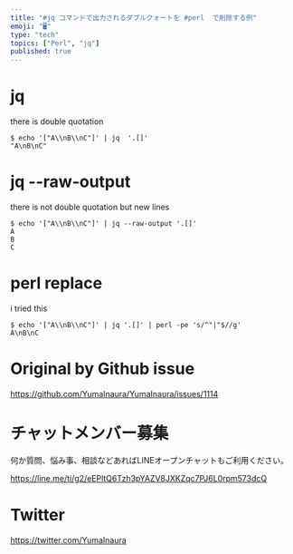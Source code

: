 ```yaml
---
title: "#jq コマンドで出力されるダブルクォートを #perl  で削除する例"
emoji: "🖥"
type: "tech"
topics: ["Perl", "jq"]
published: true
---
```


# jq 

there is double quotation 

```
$ echo '["A\\nB\\nC"]' | jq  '.[]'
"A\nB\nC"
```

# jq --raw-output

there is not double quotation but new lines 

```
$ echo '["A\\nB\\nC"]' | jq --raw-output '.[]'
A
B
C
```

# perl replace

i tried this

```
$ echo '["A\\nB\\nC"]' | jq '.[]' | perl -pe 's/^"|"$//g'
A\nB\nC
```


# Original by Github issue

https://github.com/YumaInaura/YumaInaura/issues/1114








<!-- Update From Qiita API -->

# チャットメンバー募集


何か質問、悩み事、相談などあればLINEオープンチャットもご利用ください。

https://line.me/ti/g2/eEPltQ6Tzh3pYAZV8JXKZqc7PJ6L0rpm573dcQ





# Twitter


https://twitter.com/YumaInaura


<!-- Update From Qiita API -->


